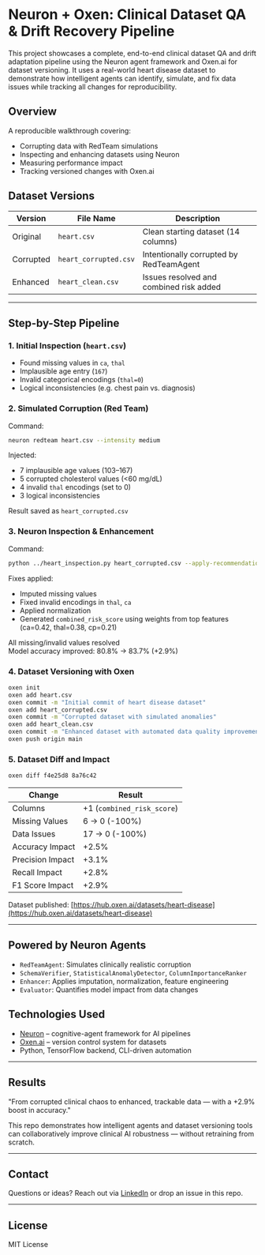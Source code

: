 # Neuron + Oxen: Clinical Dataset QA & Drift Recovery Pipeline

This project showcases a complete, end-to-end clinical dataset QA and drift adaptation pipeline using the Neuron agent framework and Oxen.ai for dataset versioning. It uses a real-world heart disease dataset to demonstrate how intelligent agents can identify, simulate, and fix data issues while tracking all changes for reproducibility.

## Overview
A reproducible walkthrough covering:
- Corrupting data with RedTeam simulations
- Inspecting and enhancing datasets using Neuron
- Measuring performance impact
- Tracking versioned changes with Oxen.ai

## Dataset Versions
| Version              | File Name             | Description                                  |
|----------------------|------------------------|----------------------------------------------|
| Original             | `heart.csv`            | Clean starting dataset (14 columns)          |
| Corrupted            | `heart_corrupted.csv`  | Intentionally corrupted by RedTeamAgent      |
| Enhanced             | `heart_clean.csv`      | Issues resolved and combined risk added      |

---

## Step-by-Step Pipeline

### 1. Initial Inspection (`heart.csv`)
- Found missing values in `ca`, `thal`
- Implausible age entry (`167`)
- Invalid categorical encodings (`thal=0`)
- Logical inconsistencies (e.g. chest pain vs. diagnosis)

### 2. Simulated Corruption (Red Team)
Command:
```bash
neuron redteam heart.csv --intensity medium
```
Injected:
- 7 implausible age values (103–167)
- 5 corrupted cholesterol values (<60 mg/dL)
- 4 invalid `thal` encodings (set to 0)
- 3 logical inconsistencies

Result saved as `heart_corrupted.csv`

### 3. Neuron Inspection & Enhancement
Command:
```bash
python ../heart_inspection.py heart_corrupted.csv --apply-recommendations
```
Fixes applied:
- Imputed missing values
- Fixed invalid encodings in `thal`, `ca`
- Applied normalization
- Generated `combined_risk_score` using weights from top features (ca=0.42, thal=0.38, cp=0.21)

All missing/invalid values resolved  
Model accuracy improved: 80.8% → 83.7% (+2.9%)

### 4. Dataset Versioning with Oxen
```bash
oxen init
oxen add heart.csv
oxen commit -m "Initial commit of heart disease dataset"
oxen add heart_corrupted.csv
oxen commit -m "Corrupted dataset with simulated anomalies"
oxen add heart_clean.csv
oxen commit -m "Enhanced dataset with automated data quality improvements"
oxen push origin main
```

### 5. Dataset Diff and Impact
```bash
oxen diff f4e25d8 8a76c42
```
| Change             | Result                      |
|--------------------|------------------------------|
| Columns            | +1 (`combined_risk_score`)   |
| Missing Values     | 6 → 0 (-100%)                 |
| Data Issues        | 17 → 0 (-100%)                |
| Accuracy Impact    | +2.5%                         |
| Precision Impact   | +3.1%                         |
| Recall Impact      | +2.8%                         |
| F1 Score Impact    | +2.9%                         |

Dataset published: [https://hub.oxen.ai/datasets/heart-disease](https://hub.oxen.ai/datasets/heart-disease)

---

## Powered by Neuron Agents
- `RedTeamAgent`: Simulates clinically realistic corruption
- `SchemaVerifier`, `StatisticalAnomalyDetector`, `ColumnImportanceRanker`
- `Enhancer`: Applies imputation, normalization, feature engineering
- `Evaluator`: Quantifies model impact from data changes

## Technologies Used
- [Neuron](https://github.com/ShaliniAnandaPhD/Neuron) – cognitive-agent framework for AI pipelines
- [Oxen.ai](https://github.com/oxen-io) – version control system for datasets
- Python, TensorFlow backend, CLI-driven automation

---

## Results
"From corrupted clinical chaos to enhanced, trackable data — with a +2.9% boost in accuracy."

This repo demonstrates how intelligent agents and dataset versioning tools can collaboratively improve clinical AI robustness — without retraining from scratch.

---

## Contact
Questions or ideas? Reach out via [LinkedIn](https://www.linkedin.com/in/) or drop an issue in this repo.

---

## License
MIT License

